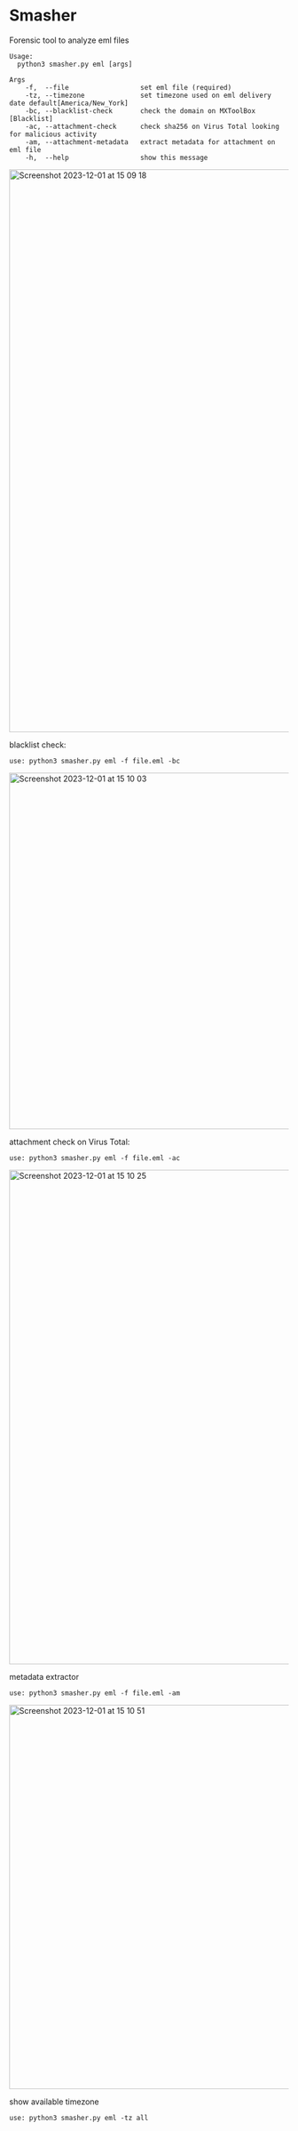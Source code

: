 # Smasher
Forensic tool to analyze eml files

```
Usage:
  python3 smasher.py eml [args]

Args
    -f,  --file                  set eml file (required)
    -tz, --timezone              set timezone used on eml delivery date default[America/New_York]
    -bc, --blacklist-check       check the domain on MXToolBox [Blacklist]
    -ac, --attachment-check      check sha256 on Virus Total looking for malicious activity 
    -am, --attachment-metadata   extract metadata for attachment on eml file
    -h,  --help                  show this message
```
<img width="1012" alt="Screenshot 2023-12-01 at 15 09 18" src="https://github.com/sp34rh34d/Smasher/assets/94752464/64ac5c4e-33d1-45b5-acaa-593c1837531a">


blacklist check:
```
use: python3 smasher.py eml -f file.eml -bc
```
<img width="641" alt="Screenshot 2023-12-01 at 15 10 03" src="https://github.com/sp34rh34d/Smasher/assets/94752464/e9061775-23c6-43ee-b8bb-c56ee8b18e42">


attachment check on Virus Total:
```
use: python3 smasher.py eml -f file.eml -ac
```
<img width="889" alt="Screenshot 2023-12-01 at 15 10 25" src="https://github.com/sp34rh34d/Smasher/assets/94752464/75360100-5a3c-4ad0-b81c-2983c30d8122">


metadata extractor
```
use: python3 smasher.py eml -f file.eml -am
```
<img width="691" alt="Screenshot 2023-12-01 at 15 10 51" src="https://github.com/sp34rh34d/Smasher/assets/94752464/16d847b1-f9d2-475e-9590-20c6be2c9390">


show available timezone
```
use: python3 smasher.py eml -tz all
```










